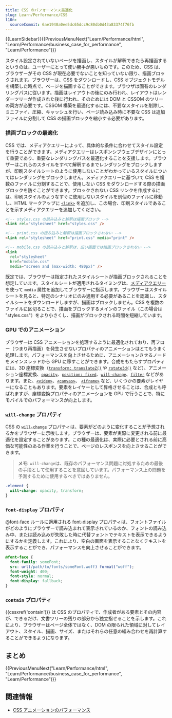 ```yaml
---
title: CSS のパフォーマンス最適化
slug: Learn/Performance/CSS
l10n:
  sourceCommit: 6ae1940a0ee5dc65dcc9c80db0d43a83374f76fb
---
```


{{LearnSidebar}}{{PreviousMenuNext("Learn/Performance/html", "Learn/Performance/business_case_for_performance", "Learn/Performance")}}

スタイル設定されていないページを描画し、スタイルが解釈できたら再描画するというのは、ユーザーにとって使い勝手が悪いものです。このため、CSS は、ブラウザーがその CSS が現在必要でないことを知っていない限り、描画ブロックされます。ブラウザーは、CSS をダウンロードし、CSS オブジェクトモデルを構築した時点で、ページを描画することができます。ブラウザは固有のレンダリングパスに従います。描画はレイアウトの後にのみ行われ、レイアウトはレンダーツリーが作成された後に行われ、そのためには DOM と CSSOM のツリーの両方が必要です。CSSOM 構築を最適化するには、不要なスタイルを削除し、ミニファイ、圧縮、キャッシュを行い、ページ読み込み時に不要な CSS は追加ファイルに分割して CSS の描画ブロックを縮小する必要があります。

### 描画ブロックの最適化

CSS では、メディアクエリーによって、具体的な条件に合わせてスタイル設定を行うことができます。メディアクエリーはレスポンシブウェブデザインにとって重要であり、重要なレンダリングパスを最適化することを支援します。ブラウザーはこれらのスタイルをすべて解釈するまでレンダリングをブロックしますが、印刷スタイルシートのように使用しないことがわかっているスタイルについてはレンダリングをブロックしません。メディアクエリーに基づいて CSS を複数のファイルに分割することで、使用しない CSS をダウンロードする際の描画ブロックを防ぐことができます。ブロックされない CSS リンクを作成するには、印刷スタイルのようなすぐに使用しないスタイルを別個のファイルに移動し、HTML マークアップに [`<link>`](/ja/docs/Web/HTML/Element/link) を追加し、この場合、印刷スタイルであることを示すメディアクエリーを追加してください。

```html
<!-- styles.css の読み込みと解釈は描画ブロック -->
<link rel="stylesheet" href="styles.css" />

<!-- print.css の読み込みと解釈は描画ブロックされない -->
<link rel="stylesheet" href="print.css" media="print" />

<!-- mobile.css の読み込みと解釈は、広い画面では描画ブロックされない -->
<link
  rel="stylesheet"
  href="mobile.css"
  media="screen and (max-width: 480px)" />
```

既定では、ブラウザーは指定されたスタイルシートが描画ブロックされることを想定しています。スタイルシートが適用されるタイミングは、[メディアクエリー](/ja/docs/Web/CSS/Media_Queries/Using_media_queries)を使って `media` 属性を追加してブラウザーに指示します。ブラウザーはスタイルシートを見ると、特定のシナリオにのみ適用する必要があることを認識し、スタイルシートをダウンロードしますが、描画はブロックしません。CSS を複数のファイルに区切ることで、描画をブロックするメインのファイル（この場合は "styles.css"）をより小さくし、描画がブロックされる時間を短縮しています。

### GPU でのアニメーション

ブラウザーは CSS アニメーションを処理するように最適化されており、再フロー（つまり再描画）を発生させないプロパティのアニメーションはとてもうまく処理します。パフォーマンスを向上させるために、アニメーションさせるノードをメインスレッドから GPU に移すことができます。合成をもたらすプロパティには、3D 座標変換（[`transform: translateZ()`](/ja/docs/Web/CSS/transform) や [`rotate3d()`](/ja/docs/Web/CSS/transform-function/rotate3d) など）、アニメーション座標変換、[`opacity`](/ja/docs/Web/CSS/opacity)、[`position: fixed`](/ja/docs/Web/CSS/position)、[`will-change`](/ja/docs/Web/CSS/will-change)、[`filter`](/ja/docs/Web/CSS/filter) などがあります。また、[`<video>`](/ja/docs/Web/HTML/Element/video)、[`<canvas>`](/ja/docs/Web/HTML/Element/canvas)、 [`<iframe>`](/ja/docs/Web/HTML/Element/iframe) など、いくつかの要素がレイヤーになることもあります。要素をレイヤーとして昇格させることは、合成とも呼ばれますが、座標変換プロパティのアニメーションを GPU で行うことで、特にモバイルでのパフォーマンスが向上します。

### `will-change` プロパティ

CSS の [`will-change`](/ja/docs/Web/CSS/will-change) プロパティは、要素がどのように変化することが予想されるかをブラウザーに示唆します。ブラウザーは、要素が実際に変更される前に最適化を設定することがあります。この種の最適化は、実際に必要とされる前に高価な可能性のある作業を行うことで、ページのレスポンスを向上させることができます。

> **メモ:** `will-change`は、既存のパフォーマンス問題に対処するための最後の手段として使用することを意図しています。パフォーマンス上の問題を予測するために使用するべきではありません。

```css
.element {
  will-change: opacity, transform;
}
```

### `font-display` プロパティ

[@font-face](/ja/docs/Web/CSS/@font-face) ルールに適用される [font-display](/ja/docs/Web/CSS/@font-face/font-display) プロパティは、フォントファイルがどのようにブラウザーで読み込まれて表示されているのか、フォントの読み込み中、または読み込みが失敗した時に代替フォントでテキストを表示できるようにするかを定義します。これにより、空白の画面を表示することなくテキストを表示することができ、パフォーマンスを向上させることができます。

```css
@font-face {
  font-family: someFont;
  src: url(/path/to/fonts/someFont.woff) format("woff");
  font-weight: 400;
  font-style: normal;
  font-display: fallback;
}
```

### `contain` プロパティ

{{cssxref('contain')}} は CSS のプロパティで、作成者がある要素とその内容が、できるだけ、文書ツリーの残りの部分から独立指せることを示します。これにより、ブラウザーはページ全体ではなく、DOM の限られた領域に対してレイアウト、スタイル、描画、サイズ、またはそれらの任意の組み合わせを再計算することができるようになります。

## まとめ

{{PreviousMenuNext("Learn/Performance/html", "Learn/Performance/business_case_for_performance", "Learn/Performance")}}

## 関連情報

- [CSS アニメーションのパフォーマンス](/ja/docs/Web/Performance/CSS_JavaScript_animation_performance)
